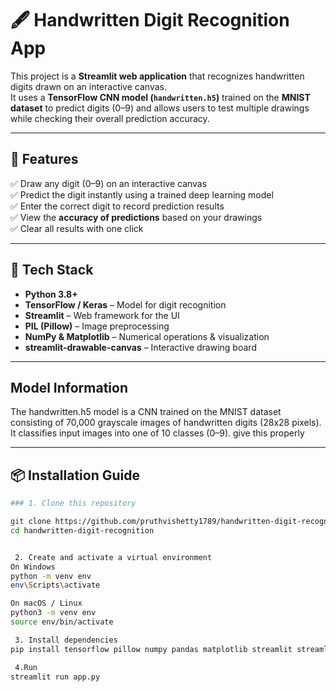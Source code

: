 # 🖋️ Handwritten Digit Recognition App

This project is a **Streamlit web application** that recognizes handwritten digits drawn on an interactive canvas.  
It uses a **TensorFlow CNN model (`handwritten.h5`)** trained on the **MNIST dataset** to predict digits (0–9) and allows users to test multiple drawings while checking their overall prediction accuracy.

---

## 🚀 Features

✅ Draw any digit (0–9) on an interactive canvas  
✅ Predict the digit instantly using a trained deep learning model  
✅ Enter the correct digit to record prediction results  
✅ View the **accuracy of predictions** based on your drawings  
✅ Clear all results with one click  

---

## 🧠 Tech Stack

- **Python 3.8+**
- **TensorFlow / Keras** – Model for digit recognition  
- **Streamlit** – Web framework for the UI  
- **PIL (Pillow)** – Image preprocessing  
- **NumPy & Matplotlib** – Numerical operations & visualization  
- **streamlit-drawable-canvas** – Interactive drawing board  

---
## Model Information

The handwritten.h5 model is a CNN trained on the MNIST dataset consisting of 70,000 grayscale images of handwritten digits (28x28 pixels).
It classifies input images into one of 10 classes (0–9).
give this properly

---

## 📦 Installation Guide
```bash
### 1️. Clone this repository

git clone https://github.com/pruthvishetty1789/handwritten-digit-recognition.git
cd handwritten-digit-recognition


 2. Create and activate a virtual environment
On Windows
python -m venv env
env\Scripts\activate

On macOS / Linux
python3 -m venv env
source env/bin/activate

 3. Install dependencies
pip install tensorflow pillow numpy pandas matplotlib streamlit streamlit-drawable-canvas

 4.Run
streamlit run app.py


